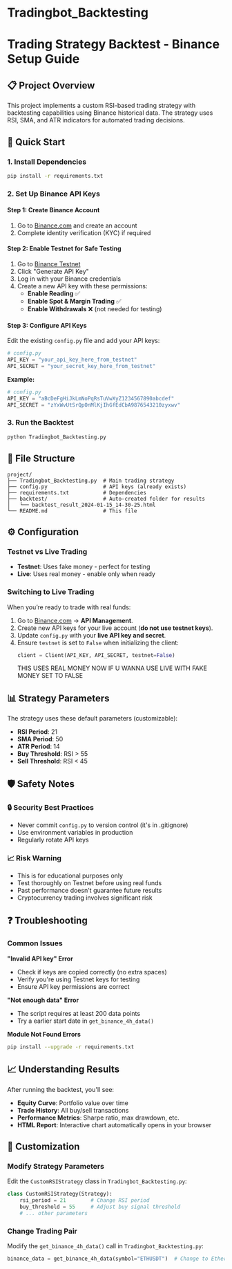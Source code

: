 # Tradingbot_Backtesting

# Trading Strategy Backtest - Binance Setup Guide

## 📋 Project Overview
This project implements a custom RSI-based trading strategy with backtesting capabilities using Binance historical data. The strategy uses RSI, SMA, and ATR indicators for automated trading decisions.

## 🚀 Quick Start

### 1. Install Dependencies
```bash
pip install -r requirements.txt
```

### 2. Set Up Binance API Keys

#### Step 1: Create Binance Account
1. Go to [Binance.com](https://www.binance.com) and create an account
2. Complete identity verification (KYC) if required

#### Step 2: Enable Testnet for Safe Testing
1. Go to [Binance Testnet](https://testnet.binance.vision/)
2. Click "Generate API Key" 
3. Log in with your Binance credentials
4. Create a new API key with these permissions:
   - **Enable Reading** ✅
   - **Enable Spot & Margin Trading** ✅
   - **Enable Withdrawals** ❌ (not needed for testing)

#### Step 3: Configure API Keys
Edit the existing `config.py` file and add your API keys:

```python
# config.py
API_KEY = "your_api_key_here_from_testnet"
API_SECRET = "your_secret_key_here_from_testnet"
```

**Example:**
```python
# config.py
API_KEY = "aBcDeFgHiJkLmNoPqRsTuVwXyZ1234567890abcdef"
API_SECRET = "zYxWvUtSrQpOnMlKjIhGfEdCbA9876543210zyxwv"
```

### 3. Run the Backtest
```bash
python Tradingbot_Backtesting.py
```

## 🔧 File Structure
```
project/
├── Tradingbot_Backtesting.py  # Main trading strategy
├── config.py                  # API keys (already exists)
├── requirements.txt           # Dependencies
├── backtest/                  # Auto-created folder for results
│   └── backtest_result_2024-01-15_14-30-25.html
└── README.md                  # This file
```

## ⚙️ Configuration

### Testnet vs Live Trading
- **Testnet**: Uses fake money - perfect for testing
- **Live**: Uses real money - enable only when ready

### Switching to Live Trading

When you’re ready to trade with real funds:

1. Go to [Binance.com](https://www.binance.com/) → **API Management**.  
2. Create new API keys for your live account (**do not use testnet keys**).  
3. Update `config.py` with your **live API key and secret**.  
4. Ensure `testnet` is set to `False` when initializing the client:  
   ```python
   client = Client(API_KEY, API_SECRET, testnet=False)
   ````
   THIS USES REAL MONEY NOW IF U WANNA USE LIVE WITH FAKE MONEY SET TO FALSE



## 📊 Strategy Parameters
The strategy uses these default parameters (customizable):
- **RSI Period**: 21
- **SMA Period**: 50  
- **ATR Period**: 14
- **Buy Threshold**: RSI > 55
- **Sell Threshold**: RSI < 45

## 🛡️ Safety Notes

### 🔒 Security Best Practices
- Never commit `config.py` to version control (it's in .gitignore)
- Use environment variables in production
- Regularly rotate API keys

### 📈 Risk Warning
- This is for educational purposes only
- Test thoroughly on Testnet before using real funds
- Past performance doesn't guarantee future results
- Cryptocurrency trading involves significant risk

## ❓ Troubleshooting

### Common Issues

**"Invalid API key" Error**
- Check if keys are copied correctly (no extra spaces)
- Verify you're using Testnet keys for testing
- Ensure API key permissions are correct

**"Not enough data" Error**
- The script requires at least 200 data points
- Try a earlier start date in `get_binance_4h_data()`

**Module Not Found Errors**
```bash
pip install --upgrade -r requirements.txt
```

## 📈 Understanding Results

After running the backtest, you'll see:
- **Equity Curve**: Portfolio value over time
- **Trade History**: All buy/sell transactions
- **Performance Metrics**: Sharpe ratio, max drawdown, etc.
- **HTML Report**: Interactive chart automatically opens in your browser

## 🔄 Customization

### Modify Strategy Parameters
Edit the `CustomRSIStrategy` class in `Tradingbot_Backtesting.py`:
```python
class CustomRSIStrategy(Strategy):
    rsi_period = 21        # Change RSI period
    buy_threshold = 55     # Adjust buy signal threshold
    # ... other parameters
```

### Change Trading Pair
Modify the `get_binance_4h_data()` call in `Tradingbot_Backtesting.py`:
```python
binance_data = get_binance_4h_data(symbol="ETHUSDT")  # Change to Ethereum
```
